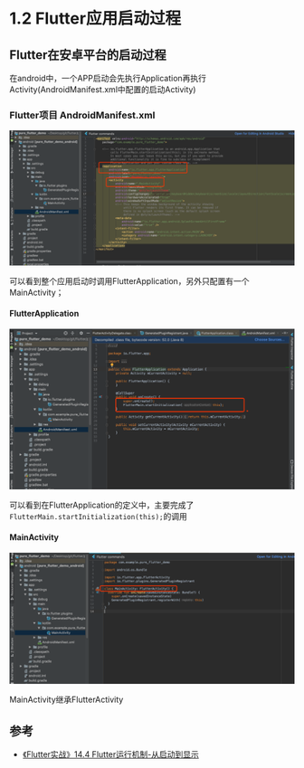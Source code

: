 
# 1.2 Flutter应用启动过程

## Flutter在安卓平台的启动过程

在android中，一个APP启动会先执行Application再执行Activity(AndroidManifest.xml中配置的启动Activity)


### Flutter项目 AndroidManifest.xml

![](img/Flutter-APP-Manifest.png)

可以看到整个应用启动时调用FlutterApplication，另外只配置有一个MainActivity；

#### FlutterApplication

![](img/FlutterApplication.png)

可以看到在FlutterApplication的定义中，主要完成了`FlutterMain.startInitialization(this);`的调用

#### MainActivity

![](img/MainActivity.png)

MainActivity继承FlutterActivity

## 参考
* [《Flutter实战》14.4 Flutter运行机制-从启动到显示](https://book.flutterchina.club/chapter14/flutter_app_startup.html)
